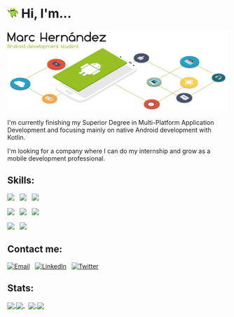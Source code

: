 <!-- Icon & intro -->
<h1 align="left"><img src="./hi_android_robot.png" alt="" height="25px"/> Hi, I'm...</h1>

<!-- Header picture -->
<picture>
  <source media="(prefers-color-scheme: dark)" srcset="./dark_mode_header.png">
  <img alt="Marc Hernández" src="./light_mode_header.png">
</picture>

<!-- Text only -->
I'm currently finishing my Superior Degree in Multi-Platform Application Development and focusing mainly on native Android development with Kotlin.

I'm looking for a company where I can do my internship and grow as a mobile development professional.

<!-- Skills -->
## Skills:
<div>
<!-- Android -->
<img src="https://img.shields.io/badge/-Android-333333?style=plastic&logo=android" height="22" />
&nbsp;
<!-- Android Studio -->
<img src="https://img.shields.io/badge/-Android%20Studio-333333?style=plastic&logo=android-studio" height="22" />
&nbsp;
<!-- Kotlin -->
<img src="https://img.shields.io/badge/-Kotlin-333333?style=plastic&logo=kotlin" height="22" />
</div>
<p></p>
<div>
<!-- Firebase -->
<img src="https://img.shields.io/badge/-Firebase-333333?style=plastic&logo=firebase" height="22" />
&nbsp;
<!-- MySQL -->
<img src="https://img.shields.io/badge/-MySQL-333333?style=plastic&logo=mysql" height="22" />
&nbsp;
<!-- SQLite -->
<img src="https://img.shields.io/badge/-SQLite-333333?style=plastic&logo=sqlite" height="22" />
&nbsp;
</div>
<p></p>
<div>
<img src="https://img.shields.io/badge/-Java-333333?style=plastic&logo=java" height="22" />
&nbsp;
<img src="https://img.shields.io/badge/-Python-333333?style=plastic&logo=python" height="22" />
</div>

<!-- Contact me -->
## Contact me:
<p align="left">
<!-- Email -->
<a href="mailto:marc.hernandez.dev@gmail.com"><img alt="Email" src="https://img.shields.io/badge/Email-marc.hernandez.dev@gmail.com-informational?style=plastic&logo=gmail" height="21"></a>
&nbsp;
<!-- Linkedin -->
<a href="https://www.linkedin.com/in/marc-hernandez-armengod/"><img alt="LinkedIn" src="https://img.shields.io/badge/LinkedIn-Marc%20Hernández%20Armengod-informational?style=plastic&logo=linkedin" height="21"></a>
&nbsp;
<!-- Twitter -->
<a href="https://twitter.com/marchernandez83/"><img alt="Twitter" src="https://img.shields.io/badge/Twitter-@marchernandez83-informational?style=plastic&logo=twitter" height="21"></a>
</p>

<!-- Stats -->
## Stats:
<!-- GitHub stats-Dark -->
<a href="https://github.com/marchdz/github-readme-stats#gh-dark-mode-only">
  <img align="center" src="https://github-readme-stats.vercel.app/api?username=marchdz&show_icons=true&theme=github_dark_dimmed&rank_icon=github&hide=stars&bg_color=0d1117&text_color=FFFFFF#gh-dark-mode-only" />
</a>
<!-- GitHub stats-Light -->
<a href="https://github.com/marchdz/github-readme-stats#gh-light-mode-only">
  <img align="center" src="https://github-readme-stats.vercel.app/api?username=marchdz&show_icons=true&theme=default&rank_icon=github&hide=stars#gh-light-mode-only" />
</a>
&nbsp;
<!-- Top Langs-Dark -->
<a href="https://github.com/marchdz/github-readme-stats#gh-dark-mode-only">
  <img align="center" src="https://github-readme-stats.vercel.app/api/top-langs/?username=marchdz&layout=compact&theme=github_dark_dimmed&bg_color=0d1117&text_color=FFFFFF#gh-dark-mode-only" />
</a>
<!-- Top Langs-Light -->
<a href="https://github.com/marchdz/github-readme-stats#gh-light-mode-only">
  <img align="center" src="https://github-readme-stats.vercel.app/api/top-langs/?username=marchdz&layout=compact&theme=default#gh-light-mode-only" />
</a>
